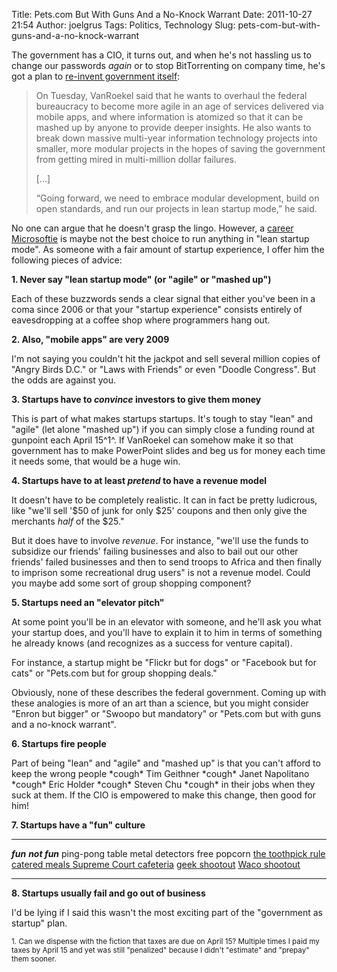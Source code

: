 Title: Pets.com But With Guns And a No-Knock Warrant
Date: 2011-10-27 21:54
Author: joelgrus
Tags: Politics, Technology
Slug: pets-com-but-with-guns-and-a-no-knock-warrant

The government has a CIO, it turns out, and when he's not hassling us to
change our passwords *again* or to stop BitTorrenting on company time,
he's got a plan to [re-invent government
itself](http://idealab.talkingpointsmemo.com/2011/10/americas-new-cio-wants-to-disrupt-government-and-make-it-a-startup.php):

> On Tuesday, VanRoekel said that he wants to overhaul the federal
> bureaucracy to become more agile in an age of services delivered via
> mobile apps, and where information is atomized so that it can be
> mashed up by anyone to provide deeper insights. He also wants to break
> down massive multi-year information technology projects into smaller,
> more modular projects in the hopes of saving the government from
> getting mired in multi-million dollar failures.
>
> [...]
>
> “Going forward, we need to embrace modular development, build on open
> standards, and run our projects in lean startup mode,” he said.

No one can argue that he doesn't grasp the lingo. However, a [career
Microsoftie](http://www.cio.gov/profile/VanRoekel-Steven.cfm) is maybe
not the best choice to run anything in "lean startup mode". As someone
with a fair amount of startup experience, I offer him the following
pieces of advice:

**1. Never say "lean startup mode" (or "agile" or "mashed up")**

Each of these buzzwords sends a clear signal that either you've been in
a coma since 2006 or that your "startup experience" consists entirely of
eavesdropping at a coffee shop where programmers hang out.

**2. Also, "mobile apps" are very 2009**

I'm not saying you couldn't hit the jackpot and sell several million
copies of "Angry Birds D.C." or "Laws with Friends" or even "Doodle
Congress". But the odds are against you.

**3. Startups have to *convince* investors to give them money**

This is part of what makes startups startups. It's tough to stay "lean"
and "agile" (let alone "mashed up") if you can simply close a funding
round at gunpoint each April 15^1^. If VanRoekel can somehow make it so
that government has to make PowerPoint slides and beg us for money each
time it needs some, that would be a huge win.

**4. Startups have to at least *pretend* to have a revenue model**

It doesn't have to be completely realistic. It can in fact be pretty
ludicrous, like "we'll sell '\$50 of junk for only \$25' coupons and
then only give the merchants *half* of the \$25."

But it does have to involve *revenue*. For instance, "we'll use the
funds to subsidize our friends' failing businesses and also to bail out
our other friends' failed businesses and then to send troops to Africa
and then finally to imprison some recreational drug users" is not a
revenue model. Could you maybe add some sort of group shopping
component?

**5. Startups need an "elevator pitch"**

At some point you'll be in an elevator with someone, and he'll ask you
what your startup does, and you'll have to explain it to him in terms of
something he already knows (and recognizes as a success for venture
capital).

For instance, a startup might be "Flickr but for dogs" or "Facebook but
for cats" or "Pets.com but for group shopping deals."

Obviously, none of these describes the federal government. Coming up
with these analogies is more of an art than a science, but you might
consider "Enron but bigger" or "Swoopo but mandatory" or "Pets.com but
with guns and a no-knock warrant".

**6. Startups fire people**

Part of being "lean" and "agile" and "mashed up" is that you can't
afford to keep the wrong people \*cough\* Tim Geithner \*cough\* Janet
Napolitano \*cough\* Eric Holder \*cough\* Steven Chu \*cough\* in their
jobs when they suck at them. If the CIO is empowered to make this
change, then good for him!

**7. Startups have a "fun" culture**

  ------------------------------------------------------------------------------------- -----------------------------------------------------------------------------------------------------------------
  ***fun***                                                                             ***not fun***
  ping-pong table                                                                       metal detectors
  free popcorn                                                                          <a href="http://www.washingtonmonthly.com/scoop/issues/070228scoop.html">the toothpick rule
  catered meals                                                                         [Supreme Court cafeteria](http://www.washingtonpost.com/wp-dyn/content/article/2010/07/13/AR2010071301514.html)
  [geek shootout](http://gunnuts.net/2011/02/16/gunup-geek-shootout-goes-nationwide/)   [Waco shootout](http://en.wikipedia.org/wiki/Waco_siege)
  ------------------------------------------------------------------------------------- -----------------------------------------------------------------------------------------------------------------

**8. Startups usually fail and go out of business**

I'd be lying if I said this wasn't the most exciting part of the
"government as startup" plan.

<small>1. Can we dispense with the fiction that taxes are due on April
15? Multiple times I paid my taxes by April 15 and yet was still
"penalized" because I didn't "estimate" and "prepay" them
sooner.</small>
